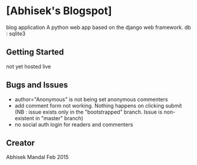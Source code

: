 # [Abhisek's Blogspot]
blog application
A python web app based on the django web framework.
db : sqlite3

## Getting Started
not yet hosted live

## Bugs and Issues
* author="Anonymous" is not being set anonymous commenters
* add comment form not working. Nothing happens on clicking submit (NB : issue exists only in the "bootstrapped" branch. Issue is non-existent in "master" branch)
* no social auth login for readers and commenters

## Creator
Abhisek Mandal
Feb 2015
